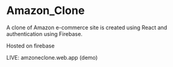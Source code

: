 # Amazon_Clone

A clone of Amazon e-commerce site is created using React and authentication using Firebase.

Hosted on firebase

LIVE:  amzoneclone.web.app
(demo)
